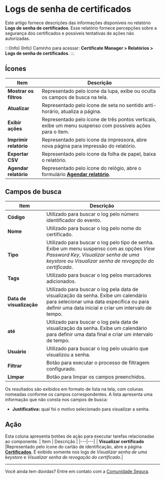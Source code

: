 # Logs de senha de certificados

Este artigo fornece descrições das informações disponíveis no relatório **Logs de senha de certificados**. Esse relatório fornece percepções sobre a segurança dos certificados e possíveis tentativas de ações não autorizadas.

:::(Info) (Info)
Caminho para acessar: **Certificate Manager > Relatórios > Logs de senha de certificados**.
:::
## Ícones
| Item | Descrição |
| --- | --- |
|**Mostrar os filtros**|Representado pelo ícone da lupa, exibe ou oculta os campos de busca na tela.|
|**Atualizar**|Representado pelo ícone de seta no sentido anti-horário, atualiza a página.|
|**Exibir ações**|Representado pelo ícone de três pontos verticais, exibe um menu suspenso com possíveis ações para o item.|
|**Imprimir relatório**|Representado pelo ícone da impressora, abre nova página para impressão do relatório.|
|**Exportar CSV**|Representado pelo ícone da folha de papel, baixa o relatório.|
|**Agendar relatório**|Representado pelo ícone do relógio, abre o formulário **[Agendar relatório](/v4/docs/pt/general-information-how-to-issue-download-and-schedule-device-reports)**.|

## Campos de busca
| Item | Descrição |
| --- | --- |
| **Código** |Utilizado para buscar o log pelo número identificador do evento.|
| **Nome** |Utilizado para buscar o log pelo nome do certificado.|
| **Tipo** |Utilizado para buscar o log pelo tipo de senha. Exibe um menu suspenso com as opções *View Password Key*, *Visualizar senha de uma keystore* ou *Visualizar senha de revogação do certificado*.|
| **Tags** |Utilizado para buscar o log pelos marcadores adicionados.|
| **Data de visualização** |Utilizado para buscar o log pela data de visualização da senha. Exibe um calendário para selecionar uma data específica ou para definir uma data inicial e criar um intervalo de tempo.
| **até** |Utilizado para buscar o log pela data de visualização da senha. Exibe um calendário para definir uma data final e criar um intervalo de tempo.
| **Usuário** |Utilizado para buscar o log pelo usuário que visualizou a senha.|
|**Filtrar**|Botão para executar o processo de filtragem configurado.|
|**Limpar**|Botão para limpar os campos preenchidos.|

Os resultados são exibidos em formato de lista na tela, com colunas nomeadas conforme os campos correspondentes. A lista apresenta uma informação que não consta nos campos de busca:

* **Justificativa:** qual foi o motivo selecionado para visualizar a senha.

## Ação
Esta coluna apresenta botões de ação para executar tarefas relacionadas ao componente.
| Item | Descrição |
|---|---|
| **Visualizar certificado** |Representado pelo ícone do cartão de identificação, abre a página **[Certificados](/v4/docs/pt/certificate-manager-reference-certificate-certificate-2)**. É exibido somente nos logs de *Visualizar senha de uma keystore* e *Visualizar senha de revogação do certificado*.|
***
Você ainda tem dúvidas? Entre em contato com a [Comunidade Segura](https://community.Segura.io/).

